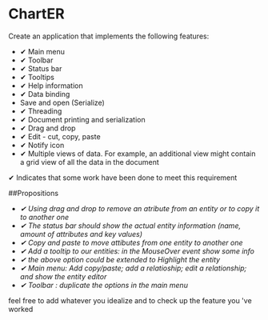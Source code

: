 # ChartER
Create an application that implements the following features:
 * ✔ Main menu
 * ✔ Toolbar
 * ✔ Status bar
 * ✔ Tooltips
 * ✔ Help information
 * ✔ Data binding
 * Save and open (Serialize)
 * ✔ Threading
 * ✔ Document printing and serialization
 * ✔ Drag and drop
 * ✔ Edit - cut, copy, paste 
 * ✔ Notify icon
 * ✔ Multiple views of data. For example, an additional view might contain a grid view of all the data in the document
 
 ✔ Indicates that some work have been done to meet this requirement
 
 ##Propositions
 * _✔ Using drag and drop to remove an atribute from an entity or to copy it to another one_
 * _✔ The status bar should show the actual entity information (name, amount of attributes and key values)_
 * _✔ Copy and paste to move attibutes from one entity to another one_
 * _✔ Add a tooltip to our entities: in the MouseOver event show some info_
 * _✔ the above option could be extended to Highlight the entity_
 * _✔ Main menu: Add copy/paste; add a relatioship; edit a relationship; and show the entity editor_
 * _✔ Toolbar : duplicate the options in the main menu_
 
 feel free to add whatever you idealize and to check up the feature you 've worked
